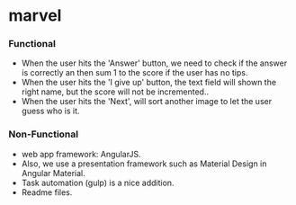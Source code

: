 # marvel

### Functional ###
* When the user hits the 'Answer' button, we need to check if the answer is correctly an then sum 1 to the score if the user has no tips.
* When the user hits the 'I give up' button, the text field will shown the right name, but the score will not be incremented..
* When the user hits the 'Next', will sort another image to let the user guess who is it.

### Non-Functional  ###
* web app framework: AngularJS.
* Also, we use a presentation framework such as Material Design in Angular Material.
* Task automation (gulp) is a nice addition.
* Readme files.